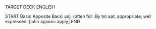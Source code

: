 TARGET DECK
ENGLISH

START
Basic
Apposite
Back: adj. (often foll. By to) apt, appropriate; well expressed. [latin appono apply]
END
